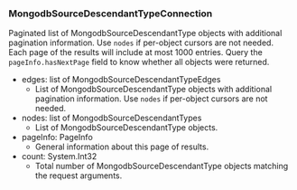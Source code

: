 ### MongodbSourceDescendantTypeConnection
Paginated list of MongodbSourceDescendantType objects with additional pagination information. Use `nodes` if per-object cursors are not needed. Each page of the results will include at most 1000 entries. Query the `pageInfo.hasNextPage` field to know whether all objects were returned.

- edges: list of MongodbSourceDescendantTypeEdges
  - List of MongodbSourceDescendantType objects with additional pagination information. Use `nodes` if per-object cursors are not needed.
- nodes: list of MongodbSourceDescendantTypes
  - List of MongodbSourceDescendantType objects.
- pageInfo: PageInfo
  - General information about this page of results.
- count: System.Int32
  - Total number of MongodbSourceDescendantType objects matching the request arguments.
